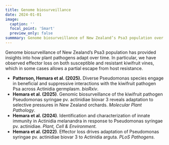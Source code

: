 ```yaml
---
title: Genome biosurveillance
date: 2024-01-01
image:
  caption: ''
  focal_point: 'Smart'
  preview_only: false
summmary: Genome biosurveillance of New Zealand’s Psa3 population over a 12-year period.
---
```

Genome biosurveillance of New Zealand’s Psa3 population has provided insights into how plant pathogens adapt over time. In particular, we have observed effector loss on both susceptible and resistant kiwifruit vines, which in some cases allows a partial escape from host resistance.

- **Patterson, Hemara et al. (2025).** Diverse Pseudomonas species engage in beneficial and suppressive interactions with the kiwifruit pathogen Psa across Actinidia germplasm.
 *bioRxiv*.
- **Hemara et al. (2025)**. Genomic biosurveillance of the kiwifruit pathogen Pseudomonas syringae pv. actinidiae biovar 3 reveals adaptation to selective pressures in New Zealand orchards. *Molecular Plant Pathology*.
- **Hemara et al. (2024)**. Identification and characterization of innate immunity in Actinidia melanandra in response to Pseudomonas syringae pv. actinidiae. *Plant, Cell & Environment.*
- **Hemara et al. (2022)**. Effector loss drives adaptation of Pseudomonas syringae pv. actinidiae biovar 3 to Actinidia arguta. *PLoS Pathogens.*